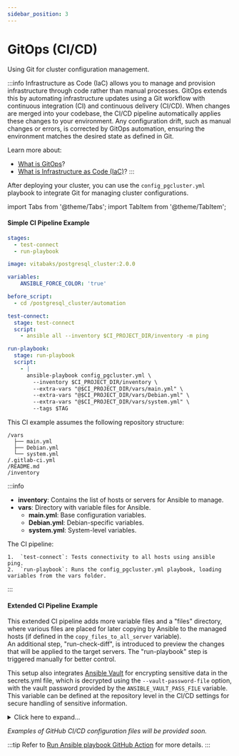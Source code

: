 ```yaml
---
sidebar_position: 3
---
```


# GitOps (CI/CD)

Using Git for cluster configuration management.

:::info
Infrastructure as Code (IaC) allows you to manage and provision infrastructure through code rather than manual processes. GitOps extends this by automating infrastructure updates using a Git workflow with continuous integration (CI) and continuous delivery (CI/CD). When changes are merged into your codebase, the CI/CD pipeline automatically applies these changes to your environment. Any configuration drift, such as manual changes or errors, is corrected by GitOps automation, ensuring the environment matches the desired state as defined in Git.

Learn more about:

- [What is GitOps](https://about.gitlab.com/topics/gitops/)?
- [What is Infrastructure as Code (IaC)](https://www.redhat.com/en/topics/automation/what-is-infrastructure-as-code-iac)?
:::

After deploying your cluster, you can use the `config_pgcluster.yml` playbook to integrate Git for managing cluster configurations.

import Tabs from '@theme/Tabs';
import TabItem from '@theme/TabItem';

<Tabs>
  <TabItem value="GitLab" label="GitLab" default>

#### Simple CI Pipeline Example

```yaml
stages:
  - test-connect
  - run-playbook

image: vitabaks/postgresql_cluster:2.0.0

variables:
    ANSIBLE_FORCE_COLOR: 'true'

before_script:
  - cd /postgresql_cluster/automation

test-connect:
  stage: test-connect
  script:
    - ansible all --inventory $CI_PROJECT_DIR/inventory -m ping

run-playbook:
  stage: run-playbook
  script:
    - |
      ansible-playbook config_pgcluster.yml \
        --inventory $CI_PROJECT_DIR/inventory \
        --extra-vars "@$CI_PROJECT_DIR/vars/main.yml" \
        --extra-vars "@$CI_PROJECT_DIR/vars/Debian.yml" \
        --extra-vars "@$CI_PROJECT_DIR/vars/system.yml" \
        --tags $TAG
```


This CI example assumes the following repository structure:

```
/vars
  ├── main.yml
  ├── Debian.yml
  └── system.yml
/.gitlab-ci.yml
/README.md
/inventory
```

:::info
- **inventory**: Contains the list of hosts or servers for Ansible to manage.
- **vars**: Directory with variable files for Ansible.
  - **main.yml**: Base configuration variables.
  - **Debian.yml**: Debian-specific variables.
  - **system.yml**: System-level variables.

The CI pipeline:

	1.	`test-connect`: Tests connectivity to all hosts using ansible ping.
	2.	`run-playbook`: Runs the config_pgcluster.yml playbook, loading variables from the vars folder.
:::


#### Extended CI Pipeline Example

This extended CI pipeline adds more variable files and a "files" directory, where various files are placed for later copying by Ansible to the managed hosts (if defined in the `copy_files_to_all_server` variable). \
An additional step, "run-check-diff", is introduced to preview the changes that will be applied to the target servers. The "run-playbook" step is triggered manually for better control.

This setup also integrates [Ansible Vault](https://docs.ansible.com/ansible/latest/vault_guide/index.html) for encrypting sensitive data in the secrets.yml file, which is decrypted using the `--vault-password-file` option, with the vault password provided by the `ANSIBLE_VAULT_PASS_FILE` variable. This variable can be defined at the repository level in the CI/CD settings for secure handling of sensitive information.

<details>
<summary>Click here to expand...</summary>

```yaml
stages:
  - test-connect
  - run-check-diff
  - run-playbook

image: vitabaks/postgresql_cluster:2.0.0

variables:
    ANSIBLE_FORCE_COLOR: 'true'
    PLAYBOOK:
      value: "config_pgcluster.yml"
      description: "name of playbook, e.g. config_pgcluster.yml or update_pgcluster.yml"
    TAG:
      value: "all"
      description: "tags for ansible-playbook, e.g. patroni or pgbouncer or all"

before_script:
  - cp -r files/* /postgresql_cluster/automation/files
  - cd /postgresql_cluster/automation

test-connect:
  stage: test-connect
  script:
    - |
      ansible all \
        --inventory $CI_PROJECT_DIR/inventory \
        --extra-vars "@$CI_PROJECT_DIR/vars/secrets.yml" \
        --vault-password-file $ANSIBLE_VAULT_PASS_FILE \
        -m ping

run-check-diff:
  stage: run-check-diff
  script:
    - |
      ansible-playbook $PLAYBOOK \
        --inventory $CI_PROJECT_DIR/inventory \
        --extra-vars "@$CI_PROJECT_DIR/vars/main.yml" \
        --extra-vars "@$CI_PROJECT_DIR/vars/Debian.yml" \
        --extra-vars "@$CI_PROJECT_DIR/vars/system.yml" \
        --extra-vars "@$CI_PROJECT_DIR/vars/update.yml" \
        --extra-vars "@$CI_PROJECT_DIR/vars/upgrade.yml" \
        --extra-vars "@$CI_PROJECT_DIR/vars/secrets.yml" \
        --vault-password-file $ANSIBLE_VAULT_PASS_FILE \
        --tags $TAG \
        --diff --check
  allow_failure: true

run-playbook:
  stage: run-playbook
  script:
    - |
      ansible-playbook $PLAYBOOK \
        --inventory $CI_PROJECT_DIR/inventory \
        --extra-vars "@$CI_PROJECT_DIR/vars/main.yml" \
        --extra-vars "@$CI_PROJECT_DIR/vars/Debian.yml" \
        --extra-vars "@$CI_PROJECT_DIR/vars/system.yml" \
        --extra-vars "@$CI_PROJECT_DIR/vars/update.yml" \
        --extra-vars "@$CI_PROJECT_DIR/vars/upgrade.yml" \
        --extra-vars "@$CI_PROJECT_DIR/vars/secrets.yml" \
        --vault-password-file $ANSIBLE_VAULT_PASS_FILE \
        --tags $TAG
  timeout: 10h
  rules:
    - when: manual
```

</details>

  </TabItem>
  <TabItem value="GitHub" label="GitHub" default>

_Examples of GitHub CI/CD configuration files will be provided soon._

:::tip
Refer to [Run Ansible playbook GitHub Action](https://github.com/marketplace/actions/run-ansible-playbook) for more details.
:::

  </TabItem>
</Tabs>
